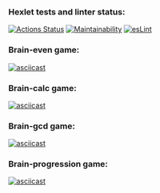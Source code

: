 ### Hexlet tests and linter status:
[![Actions Status](https://github.com/KirillGorobets-LM/frontend-project-lvl1/workflows/hexlet-check/badge.svg)](https://github.com/KirillGorobets-LM/frontend-project-lvl1/actions)
[![Maintainability](https://api.codeclimate.com/v1/badges/a99a88d28ad37a79dbf6/maintainability)](https://codeclimate.com/github/KirillGorobets-LM/frontend-project-lvl1)
[![esLint](https://github.com/KirillGorobets-LM/frontend-project-lvl1/workflows/esLint/badge.svg)](https://github.com/KirillGorobets-LM/frontend-project-lvl1/actions)
### Brain-even game:
[![asciicast](https://asciinema.org/a/Fuo2FmJNNYaUir4pnfCYTx5lQ.svg)](https://asciinema.org/a/Fuo2FmJNNYaUir4pnfCYTx5lQ)
### Brain-calc game:
[![asciicast](https://asciinema.org/a/K2LbkwXRBg6hi3gseDYC2FbCE.svg)](https://asciinema.org/a/K2LbkwXRBg6hi3gseDYC2FbCE)
### Brain-gcd game: 
[![asciicast](https://asciinema.org/a/VcPDyNtdFb71rOC6WGZQqNXtf.svg)](https://asciinema.org/a/VcPDyNtdFb71rOC6WGZQqNXtf)
### Brain-progression game:
[![asciicast](https://asciinema.org/a/HpTts4CRr1MSxvDOaNFoaZgUw.svg)](https://asciinema.org/a/HpTts4CRr1MSxvDOaNFoaZgUw)